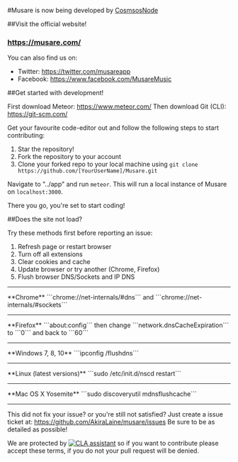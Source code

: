 #Musare is now being developed by [CosmsosNode](https://cosmosnode.com)

##Visit the official website!

### https://musare.com/

You can also find us on:
* Twitter: https://twitter.com/musareapp
* Facebook: https://www.facebook.com/MusareMusic

##Get started with development!

First download Meteor: https://www.meteor.com/
Then download Git (CLI): https://git-scm.com/

Get your favourite code-editor out and follow the following steps to start contributing:
1. Star the repository!
2. Fork the repository to your account
3. Clone your forked repo to your local machine using ```git clone https://github.com/[YourUserName]/Musare.git```

Navigate to "../app" and run ```meteor```. This will run a local instance of Musare on ```localhost:3000```.

There you go, you're set to start coding!

##Does the site not load?

Try these methods first before reporting an issue:

1. Refresh page or restart browser
2. Turn off all extensions
3. Clear cookies and cache
4. Update browser or try another (Chrome, Firefox)
5. Flush browser DNS/Sockets and IP DNS
<hr>
**Chrome**
```chrome://net-internals/#dns``` and ```chrome://net-internals/#sockets```
<hr>
**Firefox**
```about:config``` then change ```network.dnsCacheExpiration``` to ```0``` and back to ```60```
<hr>
**Windows 7, 8, 10**
```ipconfig /flushdns```
<hr>
**Linux (latest versions)**
```sudo /etc/init.d/nscd restart```
<hr>
**Mac OS X Yosemite**
```sudo discoveryutil mdnsflushcache```
<hr>

This did not fix your issue? or you're still not satisfied? Just create a issue ticket at:
https://github.com/AkiraLaine/musare/issues
Be sure to be as detailed as possible!

We are protected by [![CLA assistant](https://cla-assistant.io/readme/badge/Musare/Musare)](https://cla-assistant.io/Musare/Musare) so if you want to contribute please accept these terms, if you do not your pull request will be denied.
